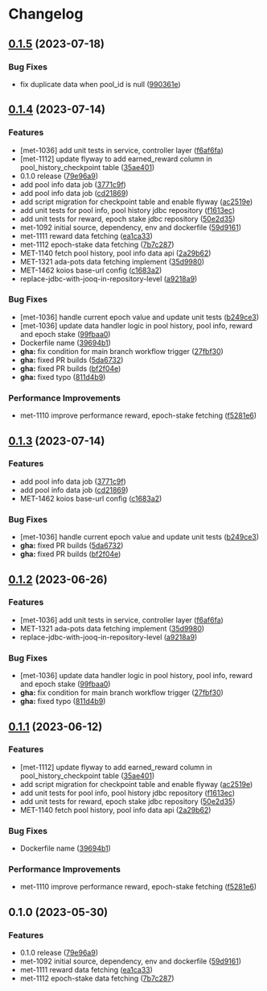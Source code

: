 # Changelog

## [0.1.5](https://github.com/cardano-foundation/cf-explorer-rewards/compare/v0.1.4...v0.1.5) (2023-07-18)


### Bug Fixes

* fix duplicate data when pool_id is null ([990361e](https://github.com/cardano-foundation/cf-explorer-rewards/commit/990361e602120f8c7e365d9b7f5d687c4912bffe))

## [0.1.4](https://github.com/cardano-foundation/cf-explorer-rewards/compare/v0.1.3...v0.1.4) (2023-07-14)


### Features

* [met-1036] add unit tests in service, controller layer ([f6af6fa](https://github.com/cardano-foundation/cf-explorer-rewards/commit/f6af6fa93fbbcfe26f570fae1a25979d8433be29))
* [met-1112] update flyway to add earned_reward column in pool_history_checkpoint table ([35ae401](https://github.com/cardano-foundation/cf-explorer-rewards/commit/35ae40154591c27526b234097320ce96f068a019))
* 0.1.0 release ([79e96a9](https://github.com/cardano-foundation/cf-explorer-rewards/commit/79e96a97d42c05e4ffcb970f9d04e338ec79f73f))
* add pool info data job ([3771c9f](https://github.com/cardano-foundation/cf-explorer-rewards/commit/3771c9ff424777bd0cd87326d12f9fe66989da4b))
* add pool info data job ([cd21869](https://github.com/cardano-foundation/cf-explorer-rewards/commit/cd2186970d221f5a4e09a9e2396cf0eeebf4fb90))
* add script migration for checkpoint table and enable flyway ([ac2519e](https://github.com/cardano-foundation/cf-explorer-rewards/commit/ac2519e44bdb35517ecc88b0a893d75a5b5c2c3a))
* add unit tests for pool info, pool history jdbc repository ([f1613ec](https://github.com/cardano-foundation/cf-explorer-rewards/commit/f1613ec1f56fbbdf5b342ed133db4b64d5f2c52f))
* add unit tests for reward, epoch stake jdbc repository ([50e2d35](https://github.com/cardano-foundation/cf-explorer-rewards/commit/50e2d35fd99a06061c2c11642b7cede41d1d2155))
* met-1092 initial source, dependency, env and dockerfile ([59d9161](https://github.com/cardano-foundation/cf-explorer-rewards/commit/59d916120ea50afd6e9e6ee40e9689b7e74c3c27))
* met-1111 reward data fetching ([ea1ca33](https://github.com/cardano-foundation/cf-explorer-rewards/commit/ea1ca33c636922c68b29c82e33e46b07a7e9edad))
* met-1112 epoch-stake data fetching ([7b7c287](https://github.com/cardano-foundation/cf-explorer-rewards/commit/7b7c28735e7baa10c005a3ce3e49db651da897ae))
* MET-1140 fetch pool history, pool info data api ([2a29b62](https://github.com/cardano-foundation/cf-explorer-rewards/commit/2a29b628ef8a8a4f1b85bd6bf789743a55782f8a))
* MET-1321 ada-pots data fetching implement ([35d9980](https://github.com/cardano-foundation/cf-explorer-rewards/commit/35d9980abf60cda2e2196c2f701b2843b3d802e7))
* MET-1462 koios base-url config ([c1683a2](https://github.com/cardano-foundation/cf-explorer-rewards/commit/c1683a2cda9675e3f21e540c5c59a4319cbfecab))
* replace-jdbc-with-jooq-in-repository-level ([a9218a9](https://github.com/cardano-foundation/cf-explorer-rewards/commit/a9218a9c9fbb7f95b1b41b1ff806ff4e03ef5747))


### Bug Fixes

* [met-1036] handle current epoch value and update unit tests ([b249ce3](https://github.com/cardano-foundation/cf-explorer-rewards/commit/b249ce31b73db4dec47cc4d12370b08c8dfc54eb))
* [met-1036] update data handler logic in pool history, pool info, reward and epoch stake ([99fbaa0](https://github.com/cardano-foundation/cf-explorer-rewards/commit/99fbaa0f303dd948934d9997f262e0216a2ac468))
* Dockerfile name ([39694b1](https://github.com/cardano-foundation/cf-explorer-rewards/commit/39694b12bb8e1117b838adbcaafa63ed7e862d53))
* **gha:** fix condition for main branch workflow trigger ([27fbf30](https://github.com/cardano-foundation/cf-explorer-rewards/commit/27fbf30bde35e5a3c7514fc95607dc91ba671339))
* **gha:** fixed PR builds ([5da6732](https://github.com/cardano-foundation/cf-explorer-rewards/commit/5da67329cd08aebceee1040d335d2d4df910fd5f))
* **gha:** fixed PR builds ([bf2f04e](https://github.com/cardano-foundation/cf-explorer-rewards/commit/bf2f04e07597b464801879c7ab105b13b093ca44))
* **gha:** fixed typo ([811d4b9](https://github.com/cardano-foundation/cf-explorer-rewards/commit/811d4b915f2e1562e1539fa2ad192ae99273c172))


### Performance Improvements

* met-1110 improve performance reward, epoch-stake fetching ([f5281e6](https://github.com/cardano-foundation/cf-explorer-rewards/commit/f5281e60412f3ad8b409500f3fc729deca6bf858))

## [0.1.3](https://github.com/cardano-foundation/cf-explorer-rewards/compare/v0.1.2...v0.1.3) (2023-07-14)


### Features

* add pool info data job ([3771c9f](https://github.com/cardano-foundation/cf-explorer-rewards/commit/3771c9ff424777bd0cd87326d12f9fe66989da4b))
* add pool info data job ([cd21869](https://github.com/cardano-foundation/cf-explorer-rewards/commit/cd2186970d221f5a4e09a9e2396cf0eeebf4fb90))
* MET-1462 koios base-url config ([c1683a2](https://github.com/cardano-foundation/cf-explorer-rewards/commit/c1683a2cda9675e3f21e540c5c59a4319cbfecab))


### Bug Fixes

* [met-1036] handle current epoch value and update unit tests ([b249ce3](https://github.com/cardano-foundation/cf-explorer-rewards/commit/b249ce31b73db4dec47cc4d12370b08c8dfc54eb))
* **gha:** fixed PR builds ([5da6732](https://github.com/cardano-foundation/cf-explorer-rewards/commit/5da67329cd08aebceee1040d335d2d4df910fd5f))
* **gha:** fixed PR builds ([bf2f04e](https://github.com/cardano-foundation/cf-explorer-rewards/commit/bf2f04e07597b464801879c7ab105b13b093ca44))

## [0.1.2](https://github.com/cardano-foundation/cf-explorer-rewards/compare/v0.1.1...v0.1.2) (2023-06-26)


### Features

* [met-1036] add unit tests in service, controller layer ([f6af6fa](https://github.com/cardano-foundation/cf-explorer-rewards/commit/f6af6fa93fbbcfe26f570fae1a25979d8433be29))
* MET-1321 ada-pots data fetching implement ([35d9980](https://github.com/cardano-foundation/cf-explorer-rewards/commit/35d9980abf60cda2e2196c2f701b2843b3d802e7))
* replace-jdbc-with-jooq-in-repository-level ([a9218a9](https://github.com/cardano-foundation/cf-explorer-rewards/commit/a9218a9c9fbb7f95b1b41b1ff806ff4e03ef5747))


### Bug Fixes

* [met-1036] update data handler logic in pool history, pool info, reward and epoch stake ([99fbaa0](https://github.com/cardano-foundation/cf-explorer-rewards/commit/99fbaa0f303dd948934d9997f262e0216a2ac468))
* **gha:** fix condition for main branch workflow trigger ([27fbf30](https://github.com/cardano-foundation/cf-explorer-rewards/commit/27fbf30bde35e5a3c7514fc95607dc91ba671339))
* **gha:** fixed typo ([811d4b9](https://github.com/cardano-foundation/cf-explorer-rewards/commit/811d4b915f2e1562e1539fa2ad192ae99273c172))

## [0.1.1](https://github.com/cardano-foundation/cf-explorer-rewards/compare/v0.1.0...v0.1.1) (2023-06-12)


### Features

* [met-1112] update flyway to add earned_reward column in pool_history_checkpoint table ([35ae401](https://github.com/cardano-foundation/cf-explorer-rewards/commit/35ae40154591c27526b234097320ce96f068a019))
* add script migration for checkpoint table and enable flyway ([ac2519e](https://github.com/cardano-foundation/cf-explorer-rewards/commit/ac2519e44bdb35517ecc88b0a893d75a5b5c2c3a))
* add unit tests for pool info, pool history jdbc repository ([f1613ec](https://github.com/cardano-foundation/cf-explorer-rewards/commit/f1613ec1f56fbbdf5b342ed133db4b64d5f2c52f))
* add unit tests for reward, epoch stake jdbc repository ([50e2d35](https://github.com/cardano-foundation/cf-explorer-rewards/commit/50e2d35fd99a06061c2c11642b7cede41d1d2155))
* MET-1140 fetch pool history, pool info data api ([2a29b62](https://github.com/cardano-foundation/cf-explorer-rewards/commit/2a29b628ef8a8a4f1b85bd6bf789743a55782f8a))


### Bug Fixes

* Dockerfile name ([39694b1](https://github.com/cardano-foundation/cf-explorer-rewards/commit/39694b12bb8e1117b838adbcaafa63ed7e862d53))


### Performance Improvements

* met-1110 improve performance reward, epoch-stake fetching ([f5281e6](https://github.com/cardano-foundation/cf-explorer-rewards/commit/f5281e60412f3ad8b409500f3fc729deca6bf858))

## 0.1.0 (2023-05-30)


### Features

* 0.1.0 release ([79e96a9](https://github.com/cardano-foundation/cf-explorer-rewards/commit/79e96a97d42c05e4ffcb970f9d04e338ec79f73f))
* met-1092 initial source, dependency, env and dockerfile ([59d9161](https://github.com/cardano-foundation/cf-explorer-rewards/commit/59d916120ea50afd6e9e6ee40e9689b7e74c3c27))
* met-1111 reward data fetching ([ea1ca33](https://github.com/cardano-foundation/cf-explorer-rewards/commit/ea1ca33c636922c68b29c82e33e46b07a7e9edad))
* met-1112 epoch-stake data fetching ([7b7c287](https://github.com/cardano-foundation/cf-explorer-rewards/commit/7b7c28735e7baa10c005a3ce3e49db651da897ae))

